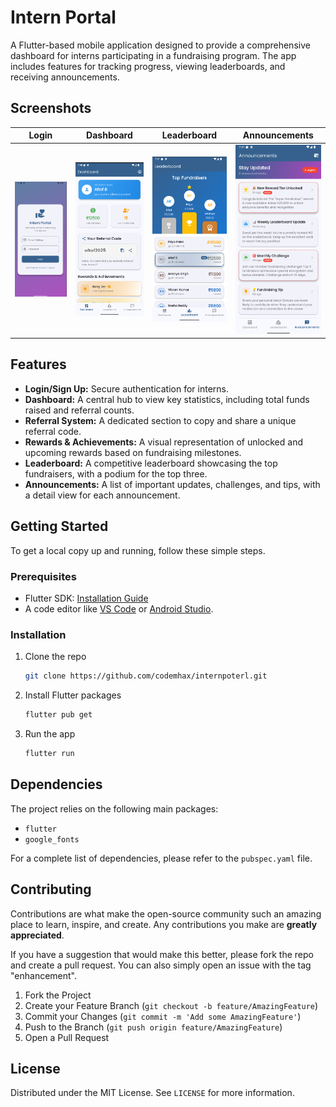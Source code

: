 # Intern Portal

A Flutter-based mobile application designed to provide a comprehensive dashboard for interns participating in a fundraising program. The app includes features for tracking progress, viewing leaderboards, and receiving announcements.

## Screenshots

| Login | Dashboard | Leaderboard | Announcements |
| :---: | :---: | :---: | :---: |
| <img src="assets/screenshorts/login.png" width="200"> | <img src="assets/screenshorts/dashboard.png" width="200"> | <img src="assets/screenshorts/leaderboard.png" width="200"> | <img src="assets/screenshorts/announcements.png" width="200"> |

## Features

- **Login/Sign Up:** Secure authentication for interns.
- **Dashboard:** A central hub to view key statistics, including total funds raised and referral counts.
- **Referral System:** A dedicated section to copy and share a unique referral code.
- **Rewards & Achievements:** A visual representation of unlocked and upcoming rewards based on fundraising milestones.
- **Leaderboard:** A competitive leaderboard showcasing the top fundraisers, with a podium for the top three.
- **Announcements:** A list of important updates, challenges, and tips, with a detail view for each announcement.

## Getting Started

To get a local copy up and running, follow these simple steps.

### Prerequisites

- Flutter SDK: [Installation Guide](https://flutter.dev/docs/get-started/install)
- A code editor like [VS Code](https://code.visualstudio.com/) or [Android Studio](https://developer.android.com/studio).

### Installation

1.  Clone the repo
    ```sh
    git clone https://github.com/codemhax/internpoterl.git
    ```
2.  Install Flutter packages
    ```sh
    flutter pub get
    ```
3.  Run the app
    ```sh
    flutter run
    ```

## Dependencies

The project relies on the following main packages:

- `flutter`
- `google_fonts`

For a complete list of dependencies, please refer to the `pubspec.yaml` file.

## Contributing

Contributions are what make the open-source community such an amazing place to learn, inspire, and create. Any contributions you make are **greatly appreciated**.

If you have a suggestion that would make this better, please fork the repo and create a pull request. You can also simply open an issue with the tag "enhancement".

1.  Fork the Project
2.  Create your Feature Branch (`git checkout -b feature/AmazingFeature`)
3.  Commit your Changes (`git commit -m 'Add some AmazingFeature'`)
4.  Push to the Branch (`git push origin feature/AmazingFeature`)
5.  Open a Pull Request

## License

Distributed under the MIT License. See `LICENSE` for more information.
